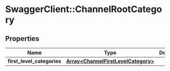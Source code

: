 # SwaggerClient::ChannelRootCategory

## Properties
Name | Type | Description | Notes
------------ | ------------- | ------------- | -------------
**first_level_categories** | [**Array&lt;ChannelFirstLevelCategory&gt;**](ChannelFirstLevelCategory.md) |  | 


